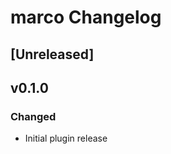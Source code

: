 <!-- Keep a Changelog guide -> https://keepachangelog.com -->

# marco Changelog

## [Unreleased]

## v0.1.0

### Changed

- Initial plugin release
